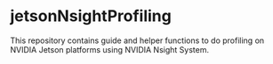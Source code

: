 # jetsonNsightProfiling
This repository contains guide and helper functions to do profiling on NVIDIA Jetson platforms using NVIDIA Nsight System.
